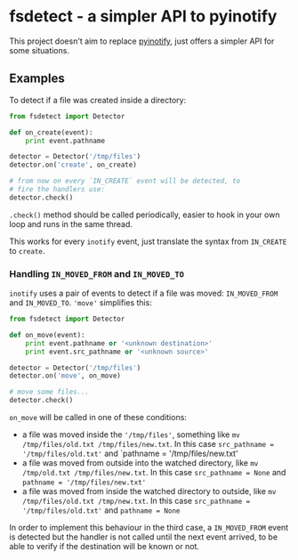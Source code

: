 # fsdetect - a simpler API to pyinotify

This project doesn't aim to replace [pyinotify](https://github.com/seb-m/pyinotify),
just offers a simpler API for some situations.

## Examples

To detect if a file was created inside a directory:

```python
from fsdetect import Detector

def on_create(event):
    print event.pathname

detector = Detector('/tmp/files')
detector.on('create', on_create)

# from now on every `IN_CREATE` event will be detected, to
# fire the handlers use:
detector.check()

```
`.check()` method should be called periodically, easier to hook in your own
loop and runs in the same thread.

This works for every `inotify` event, just translate the syntax from `IN_CREATE` to `create`.

### Handling `IN_MOVED_FROM` and `IN_MOVED_TO`

`inotify` uses a pair of events to detect if a file was moved: `IN_MOVED_FROM`
and `IN_MOVED_TO`. `'move'` simplifies this:

```python
from fsdetect import Detector

def on_move(event):
    print event.pathname or '<unknown destination>'
    print event.src_pathname or '<unknown source>'

detector = Detector('/tmp/files')
detector.on('move', on_move)

# move some files...
detector.check()
```

`on_move` will be called in one of these conditions:

- a file was moved inside the `'/tmp/files'`, something like
  `mv /tmp/files/old.txt /tmp/files/new.txt`. In this case `src_pathname = '/tmp/files/old.txt'`
  and `pathname = '/tmp/files/new.txt'
- a file was moved from outside into the watched directory, like
  `mv /tmp/old.txt /tmp/files/new.txt`. In this case `src_pathname = None` and
  `pathname = '/tmp/files/new.txt'`
- a file was moved from inside the watched directory to outside, like
  `mv /tmp/files/old.txt /tmp/new.txt`. In this case `src_pathname = '/tmp/files/old.txt'` and
  `pathname = None`

In order to implement this behaviour in the third case, a `IN_MOVED_FROM` event is detected
but the handler is not called until the next event arrived, to be able to verify if the
destination will be known or not.
